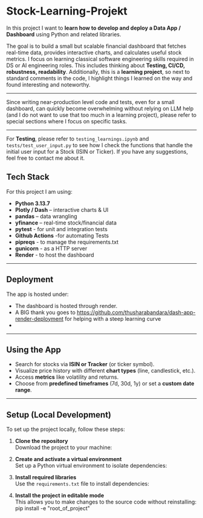 #  Stock-Learning-Projekt

In this project I want to **learn how to develop and deploy a Data App / Dashboard** using Python and related libraries.  

The goal is to build a small but scalable financial dashboard that fetches real-time data, provides interactive charts, and calculates useful stock metrics. I focus on learning classical software engineering skills required in DS or AI engineering roles. This includes thinking about **Testing, CI/CD, robustness, readability**. Additionally, this is a **learning project**, so next to standard comments in the code, I highlight things I learned on the way and found interesting and noteworthy.

---

Since writing near-production level code and tests, even for a small dashboard, can quickly become overwhelming without relying on LLM help (and I do not want to use that too much in a learning project), please refer to special sections where I focus on specific tasks.

---

For **Testing**, please refer to `testing_learnings.ipynb` and `tests/test_user_input.py` to see how I check the functions that handle the initial user input for a Stock (ISIN or Ticker). If you have any suggestions, feel free to contact me about it.


##  Tech Stack

For this project I am using:

- **Python 3.13.7**
- **Plotly / Dash** – interactive charts & UI
- **pandas** – data wrangling
- **yfinance** – real-time stock/financial data
- **pytest** - for unit and integration tests
- **Github Actions** -for automating Tests
- **pipreqs** - to manage the requirements.txt
- **gunicorn** - as a HTTP server
- **Render** - to host the dashboard
---

##  Deployment

The app is hosted under:

- The dashboard is hosted through render. 
- A BIG thank you goes to https://github.com/thusharabandara/dash-app-render-deployment for helping with a steep learning curve
- 
 
---

##  Using the App

- Search for stocks via **ISIN or Tracker** (or ticker symbol).  
- Visualize price history with different **chart types** (line, candlestick, etc.).  
- Access **metrics** like volatility and returns.  
- Choose from **predefined timeframes** (7d, 30d, 1y) or set a **custom date range**.  

---

##  Setup (Local Development)

To set up the project locally, follow these steps:

1. **Clone the repository**  
   Download the project to your machine:

2. **Create and activate a virtual environment**  
Set up a Python virtual environment to isolate dependencies:


3. **Install required libraries**  
Use the `requirements.txt` file to install dependencies:

4. **Install the project in editable mode**  
This allows you to make changes to the source code without reinstalling:
pip install -e "root_of_project"
